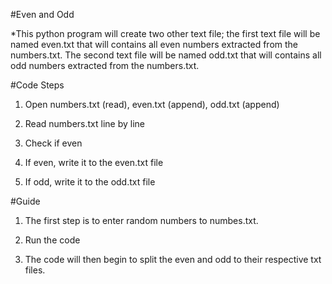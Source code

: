#Even and Odd

*This python program will create two other text file; the first text file will be named even.txt that will contains all even numbers extracted from the numbers.txt. The second text file will be named odd.txt that will contains all odd numbers extracted from the numbers.txt.

#Code Steps

1. Open numbers.txt (read), even.txt (append), odd.txt (append)

2. Read numbers.txt line by line

3. Check if even

4. If even, write it to the even.txt file

5. If odd, write it to the odd.txt file

#Guide

1. The first step is to enter random numbers to numbes.txt.

2. Run the code

3. The code will then begin to split the even and odd to their respective txt files.
